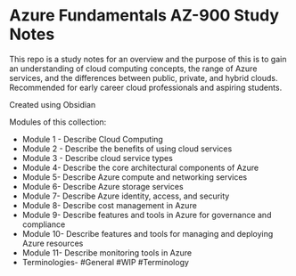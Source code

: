 # Azure Fundamentals AZ-900 Study Notes

This repo is a study notes for an overview and the purpose of this is to gain an understanding of cloud computing concepts, the range of Azure services, and the differences between public, private, and hybrid clouds. Recommended for early career cloud professionals and aspiring students.

Created using Obsidian

Modules of this collection:
- Module 1 - Describe Cloud Computing
- Module 2 - Describe the benefits of using cloud services
- Module 3 - Describe cloud service types
- Module 4- Describe the core architectural components of Azure
- Module 5- Describe Azure compute and networking services
- Module 6- Describe Azure storage services
- Module 7- Describe Azure identity, access, and security
- Module 8- Describe cost management in Azure
- Module 9- Describe features and tools in Azure for governance and compliance
- Module 10- Describe features and tools for managing and deploying Azure resources
- Module 11- Describe monitoring tools in Azure
- Terminologies-  #General #WIP #Terminology